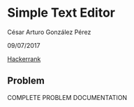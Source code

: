 # Simple Text Editor

César Arturo González Pérez

09/07/2017

[Hackerrank](https://www.hackerrank.com/challenges/simple-text-editor/)

## Problem
COMPLETE PROBLEM DOCUMENTATION